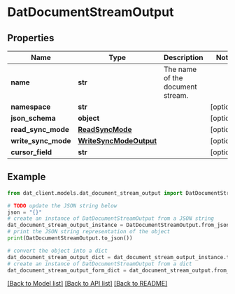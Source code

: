 # DatDocumentStreamOutput


## Properties

Name | Type | Description | Notes
------------ | ------------- | ------------- | -------------
**name** | **str** | The name of the document stream. | 
**namespace** | **str** |  | [optional] 
**json_schema** | **object** |  | [optional] 
**read_sync_mode** | [**ReadSyncMode**](ReadSyncMode.md) |  | [optional] 
**write_sync_mode** | [**WriteSyncModeOutput**](WriteSyncModeOutput.md) |  | [optional] 
**cursor_field** | **str** |  | [optional] 

## Example

```python
from dat_client.models.dat_document_stream_output import DatDocumentStreamOutput

# TODO update the JSON string below
json = "{}"
# create an instance of DatDocumentStreamOutput from a JSON string
dat_document_stream_output_instance = DatDocumentStreamOutput.from_json(json)
# print the JSON string representation of the object
print(DatDocumentStreamOutput.to_json())

# convert the object into a dict
dat_document_stream_output_dict = dat_document_stream_output_instance.to_dict()
# create an instance of DatDocumentStreamOutput from a dict
dat_document_stream_output_form_dict = dat_document_stream_output.from_dict(dat_document_stream_output_dict)
```
[[Back to Model list]](../README.md#documentation-for-models) [[Back to API list]](../README.md#documentation-for-api-endpoints) [[Back to README]](../README.md)


